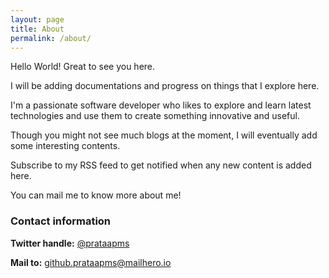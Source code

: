 ```yaml
---
layout: page
title: About
permalink: /about/
---
```


Hello World! Great to see you here. 

I will be adding documentations and progress on things that I explore here.

I'm a passionate software developer who likes to explore and learn latest technologies and use them to create something innovative and useful.

Though you might not see much blogs at the moment, I will eventually add some interesting contents.

Subscribe to my RSS feed to get notified when any new content is added here.

You can mail me to know more about me! 

### Contact information

**Twitter handle:** [@prataapms](https://twitter.com/prataapms)

**Mail to:** [github.prataapms@mailhero.io](mailto:ms.prataap@gmail.com)
